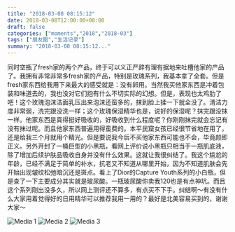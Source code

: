 ```yaml
---
title: "2018-03-08 08:15:12"
date: 2018-03-08T12:00:00+08:00
draft: false
categories: ["moments","2018","2018-03"]
tags: ["朋友圈","生活记录"]
summary: "2018-03-08 08:15:12..."
---
```


同时空瓶了fresh家的两个产品，终于可以义正严辞有理有据地来吐槽他家的产品了。我拥有非常非常多fresh家的产品，特别是玫瑰系列，我基本拿了全套。但是fresh家东西给我用下来最大的感受就是：没有卵用。当然我买他家东西是冲着包装和味道去的，我也没对它们抱有什么不切实际的幻想。但是，表现也太鸡肋了吧！这个玫瑰泡沫洁面乳压出来泡沫还蛮多的，抹到脸上揉一下就全没了。清洁力度非常弱，洗完跟没洗一样；这个玫瑰保湿精华也是，说好的保湿呢？抹完跟没抹一样。他家东西是真得挺好吸收的，好吸收到什么程度呢？你刚刚抹完就会忘记有没有抹过呢。而且他家东西普遍用得蛮费的。本平民窟女孩已经很节省地在用了，还是给我三个月就用个精光。但是要说我今后不买他家东西可能也不会，毕竟颜即正义。另外开封了一桶巨型的小黑瓶，看网上评价说小黑瓶只相当于一瓶肌底液，除了增加后续护肤品吸收自身并没有什么效果。这就让我很纠结了。我这个尴尬的年龄，已经不满足于简单的补水，抗老又不知道从哪里开始，因为不知道肌肤会先开始出现皱纹松弛暗沉还是斑点。看上了Dior的Capture Youth系列的小白瓶，但是查了一下主要成分其实就是玻尿酸。一瓶玻尿酸你卖我120也是有点神坑。而且这个系列刚出没多久，所以网上测评还不算多，有点买不下手。纠结啊～有没有什么大家用着觉得好的日用精华可以推荐我用一用的？最好是北美容易买到的，谢谢大家～

![Media 1](/Moments/photos/2018-03-08/201803080815120.jpg)
![Media 2](/Moments/photos/2018-03-08/201803080815121.jpg)
![Media 3](/Moments/photos/2018-03-08/201803080815122.jpg)


